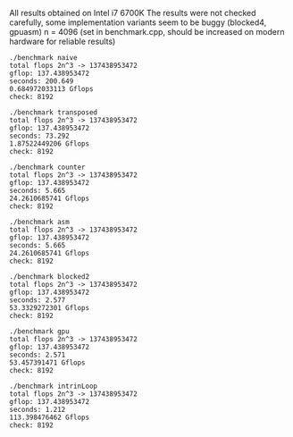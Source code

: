 All results obtained on Intel i7 6700K
The results were not checked carefully, some implementation variants seem to be buggy (blocked4, gpuasm)
n = 4096 (set in benchmark.cpp, should be increased on modern hardware for reliable results)

```
./benchmark naive
total flops 2n^3 -> 137438953472
gflop: 137.438953472
seconds: 200.649
0.684972033113 Gflops
check: 8192
```

```
./benchmark transposed
total flops 2n^3 -> 137438953472
gflop: 137.438953472
seconds: 73.292
1.87522449206 Gflops
check: 8192
```

```
./benchmark counter
total flops 2n^3 -> 137438953472
gflop: 137.438953472
seconds: 5.665
24.2610685741 Gflops
check: 8192
```

```
./benchmark asm
total flops 2n^3 -> 137438953472
gflop: 137.438953472
seconds: 5.665
24.2610685741 Gflops
check: 8192
```

```
./benchmark blocked2
total flops 2n^3 -> 137438953472
gflop: 137.438953472
seconds: 2.577
53.3329272301 Gflops
check: 8192
```

```
./benchmark gpu
total flops 2n^3 -> 137438953472
gflop: 137.438953472
seconds: 2.571
53.457391471 Gflops
check: 8192
```

```
./benchmark intrinLoop
total flops 2n^3 -> 137438953472
gflop: 137.438953472
seconds: 1.212
113.398476462 Gflops
check: 8192
```
